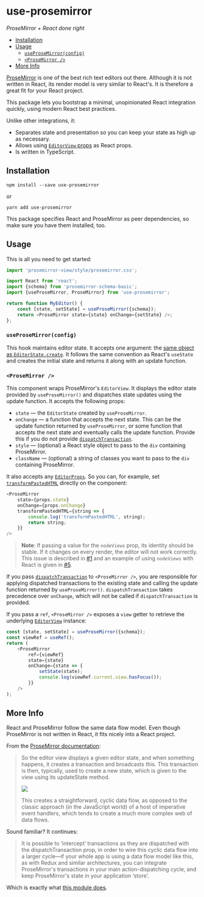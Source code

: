 # use-prosemirror

_ProseMirror + React done right_

- [Installation](#installation)
- [Usage](#usage)
  - [`useProseMirror(config)`](#useprosemirrorconfig)
  - [`<ProseMirror />`](#prosemirror-)
- [More Info](#more-info)

[ProseMirror](https://prosemirror.net/) is one of the best rich
text editors out there. Although it is not written in React, its
render model is very similar to React's. It is therefore a great
fit for your React project.

This package lets you bootstrap a minimal, unopinionated React
integration quickly, using modern React best practices.

Unlike other integrations, it:

-   Separates state and presentation so you can keep your state
    as high up as necessary.
-   Allows using [`EditorView` props](https://prosemirror.net/docs/ref/#view.Props)
    as React props.
-   Is written in TypeScript.

## Installation

```
npm install --save use-prosemirror
```

or

```
yarn add use-prosemirror
```

This package specifies React and ProseMirror as peer dependencies,
so make sure you have them installed, too.

## Usage

This is all you need to get started:

```javascript
import 'prosemirror-view/style/prosemirror.css';

import React from 'react';
import {schema} from 'prosemirror-schema-basic';
import {useProseMirror, ProseMirror} from 'use-prosemirror';

return function MyEditor() {
    const [state, setState] = useProseMirror({schema});
    return <ProseMirror state={state} onChange={setState} />;
};
```

### `useProseMirror(config)`

This hook maintains editor state. It accepts one argument: the
[same object as
`EditorState.create`](https://prosemirror.net/docs/ref/#state.EditorState%5Ecreate).
It follows the same convention as React's `useState` and creates
the initial state and returns it along with an update function.

### `<ProseMirror />`

This component wraps ProseMirror's `EditorView`. It displays the
editor state provided by `useProseMirror()` and dispatches state
updates using the update function. It accepts the following props:

-   `state` — the `EditorState` created by `useProseMirror`.
-   `onChange` — a function that accepts the next state. This can be
    the update function returned by `useProseMirror`, or some function
    that accepts the next state and eventually calls the update
    function. Provide this if you do not provide
    [`dispatchTransaction`](https://prosemirror.net/docs/ref/#view.DirectEditorProps.dispatchTransaction).
-   `style` — (optional) a React style object to pass to the `div` containing ProseMirror.
-   `className` — (optional) a string of classes you want to pass to the `div` containing ProseMirror.

It also accepts any
[`EditorProps`](https://prosemirror.net/docs/ref/#view.EditorProps).
So you can, for example, set
[`transformPastedHTML`](https://prosemirror.net/docs/ref/#view.EditorProps.transformPastedHTML)
directly on the component:

```javascript
<ProseMirror
    state={props.state}
    onChange={props.onChange}
    transformPastedHTML={string => {
        console.log('transformPastedHTML', string);
        return string;
    }}
/>
```

<blockquote>

**Note**: If passing a value for the `nodeViews` prop, its identity
should be stable. If it changes on every render, the editor will
not work correctly. This issue is described in
[#1](https://github.com/dminkovsky/use-prosemirror/issues/1#issue-696086919)
and an example of using `nodeViews` with React is given in
[#5](https://github.com/dminkovsky/use-prosemirror/issues/5#issuecomment-769510937).

</blockquote>

If you pass
[`dispatchTransaction`](https://prosemirror.net/docs/ref/#view.DirectEditorProps.dispatchTransaction)
to `<ProseMirror />`, you are responsible for applying dispatched
transactions to the existing state and calling the update function
returned by `useProseMirror()`. `dispatchTransaction` takes
precedence over `onChange`, which will not be called if
`dispatchTransaction` is provided.

If you pass a `ref`, `<ProseMirror />` exposes a `view` getter to retrieve the underlying [`EditorView`](https://prosemirror.net/docs/ref/#view.EditorView) instance:

```javascript
const [state, setState] = useProseMirror({schema});
const viewRef = useRef();
return (
    <ProseMirror
        ref={viewRef}
        state={state}
        onChange={state => {
            setState(state);
            console.log(viewRef.current.view.hasFocus());
        }}
    />
);
```

## More Info

React and ProseMirror follow the same data flow model. Even though
ProseMirror is not written in React, it fits nicely into a React
project.

From the [ProseMirror documentation](https://prosemirror.net/docs/guide/#view):

> So the editor view displays a given editor state, and when
> something happens, it creates a transaction and broadcasts this.
> This transaction is then, typically, used to create a new state,
> which is given to the view using its updateState method.
>
> <img src="./prosemirror-data-flow.png">
>
> This creates a straightforward, cyclic data flow, as opposed to
> the classic approach (in the JavaScript world) of a host of
> imperative event handlers, which tends to create a much more
> complex web of data flows.

Sound familiar? It continues:

> It is possible to ‘intercept’ transactions as they are dispatched
> with the dispatchTransaction prop, in order to wire this cyclic
> data flow into a larger cycle—if your whole app is using a data
> flow model like this, as with Redux and similar architectures, you
> can integrate ProseMirror's transactions in your main
> action-dispatching cycle, and keep ProseMirror's state in your
> application ‘store’.

Which is exactly what [this module does](src/ProseMirror.tsx).
